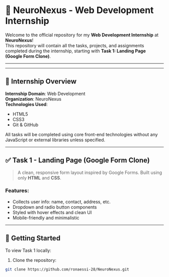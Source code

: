 # 🧠 NeuroNexus - Web Development Internship
 
Welcome to the official repository for my **Web Development Internship** at **NeuroNexus**!   
This repository will contain all the tasks, projects, and assignments completed during the internship, starting with **Task 1: Landing Page (Google Form Clone)**.

---          
       
     
    
---

## 📌 Internship Overview
  
**Internship Domain**: Web Development  
**Organization**: NeuroNexus  
**Technologies Used**:  
- HTML5  
- CSS3  
- Git & GitHub  

All tasks will be completed using core front-end technologies without any JavaScript or external libraries unless specified.

---

## ✅ Task 1 - Landing Page (Google Form Clone)

> A clean, responsive form layout inspired by Google Forms. Built using only **HTML** and **CSS**.

### Features:
- Collects user info: name, contact, address, etc.
- Dropdown and radio button components
- Styled with hover effects and clean UI
- Mobile-friendly and minimalistic

---

## 🚀 Getting Started

To view Task 1 locally:

1. Clone the repository:
```bash
git clone https://github.com/ronaessi-28/NeuroNexus.git
